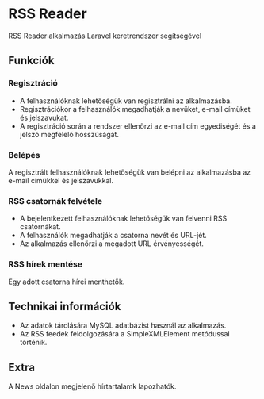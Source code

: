 # RSS Reader

RSS Reader alkalmazás Laravel keretrendszer segítségével

## Funkciók

### Regisztráció
- A felhasználóknak lehetőségük van regisztrálni az alkalmazásba.
- Regisztrációkor a felhasználók megadhatják a nevüket, e-mail címüket és jelszavukat.
- A regisztráció során a rendszer ellenőrzi az e-mail cím egyediségét és a jelszó
megfelelő hosszúságát.

### Belépés
A regisztrált felhasználóknak lehetőségük van belépni az alkalmazásba az e-mail címükkel és jelszavukkal.

### RSS csatornák felvétele
- A bejelentkezett felhasználóknak lehetőségük van felvenni RSS csatornákat.
- A felhasználók megadhatják a csatorna nevét és URL-jét.
- Az alkalmazás ellenőrzi a megadott URL érvényességét.

### RSS hírek mentése
Egy adott csatorna hírei menthetők. 

## Technikai információk
- Az adatok tárolására MySQL adatbázist használ az alkalmazás.
- Az RSS feedek feldolgozására a SimpleXMLElement metódussal történik.

## Extra
A News oldalon megjelenő hírtartalamk lapozhatók.

